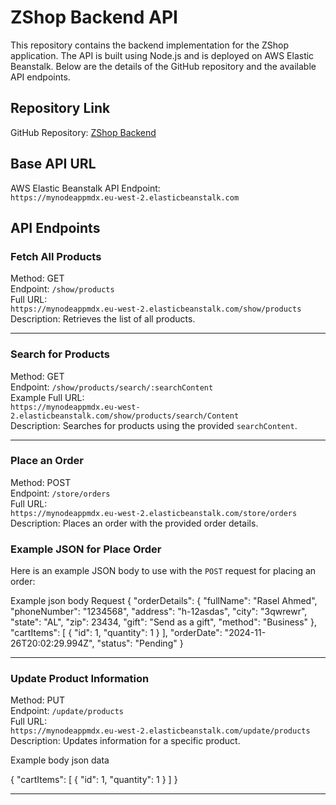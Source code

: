 # ZShop Backend API

This repository contains the backend implementation for the ZShop application. The API is built using Node.js and is deployed on AWS Elastic Beanstalk. Below are the details of the GitHub repository and the available API endpoints.

## Repository Link
GitHub Repository: [ZShop Backend](https://github.com/rexinfinitymdx/CST3144-Zshop-backend.git)

## Base API URL
AWS Elastic Beanstalk API Endpoint:  
`https://mynodeappmdx.eu-west-2.elasticbeanstalk.com`

## API Endpoints

### Fetch All Products
Method: GET  
Endpoint: `/show/products`  
Full URL:  
`https://mynodeappmdx.eu-west-2.elasticbeanstalk.com/show/products`  
Description: Retrieves the list of all products.

---

### Search for Products
Method: GET  
Endpoint: `/show/products/search/:searchContent`  
Example Full URL:  
`https://mynodeappmdx.eu-west-2.elasticbeanstalk.com/show/products/search/Content`  
Description: Searches for products using the provided `searchContent`.

---

### Place an Order
Method: POST  
Endpoint: `/store/orders`  
Full URL:  
`https://mynodeappmdx.eu-west-2.elasticbeanstalk.com/store/orders`  
Description: Places an order with the provided order details.


### Example JSON for Place Order
Here is an example JSON body to use with the `POST` request for placing an order:

Example json body Request
{
  "orderDetails": {
    "fullName": "Rasel Ahmed",
    "phoneNumber": "1234568",
    "address": "h-12asdas",
    "city": "3qwrewr",
    "state": "AL",
    "zip": 23434,
    "gift": "Send as a gift",
    "method": "Business"
  },
  "cartItems": [
    {
      "id": 1,
      "quantity": 1
    }
  ],
  "orderDate": "2024-11-26T20:02:29.994Z",
  "status": "Pending"
}


---

### Update Product Information
Method: PUT  
Endpoint: `/update/products`  
Full URL:  
`https://mynodeappmdx.eu-west-2.elasticbeanstalk.com/update/products`  
Description: Updates information for a specific product.


Example body json data

{
  "cartItems": [
    {
      "id": 1,
      "quantity": 1
    }
  ]
}

---
